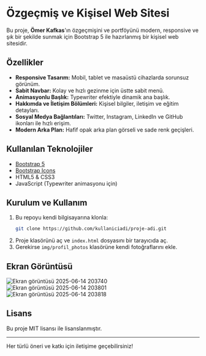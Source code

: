 # Özgeçmiş ve Kişisel Web Sitesi

Bu proje, **Ömer Kafkas**'ın özgeçmişini ve portföyünü modern, responsive ve şık bir şekilde sunmak için Bootstrap 5 ile hazırlanmış bir kişisel web sitesidir.

## Özellikler

- **Responsive Tasarım:** Mobil, tablet ve masaüstü cihazlarda sorunsuz görünüm.
- **Sabit Navbar:** Kolay ve hızlı gezinme için üstte sabit menü.
- **Animasyonlu Başlık:** Typewriter efektiyle dinamik ana başlık.
- **Hakkımda ve İletişim Bölümleri:** Kişisel bilgiler, iletişim ve eğitim detayları.
- **Sosyal Medya Bağlantıları:** Twitter, Instagram, LinkedIn ve GitHub ikonları ile hızlı erişim.
- **Modern Arka Plan:** Hafif opak arka plan görseli ve sade renk geçişleri.

## Kullanılan Teknolojiler

- [Bootstrap 5](https://getbootstrap.com/)
- [Bootstrap Icons](https://icons.getbootstrap.com/)
- HTML5 & CSS3
- JavaScript (Typewriter animasyonu için)

## Kurulum ve Kullanım

1. Bu repoyu kendi bilgisayarına klonla:
    ```bash
    git clone https://github.com/kullaniciadi/proje-adi.git
    ```
2. Proje klasörünü aç ve `index.html` dosyasını bir tarayıcıda aç.
3. Gerekirse `img/profil_photos` klasörüne kendi fotoğraflarını ekle.

## Ekran Görüntüsü

![Ekran görüntüsü 2025-06-14 203740](https://github.com/user-attachments/assets/e53a2ac5-aba3-411e-8277-e628d7c37382)
![Ekran görüntüsü 2025-06-14 203801](https://github.com/user-attachments/assets/29f3aa1f-9b78-4a59-a310-dbcd78d6a733)
![Ekran görüntüsü 2025-06-14 203818](https://github.com/user-attachments/assets/7f57268a-ff8f-44cf-bf7a-ec77b1312f5a)

## Lisans

Bu proje MIT lisansı ile lisanslanmıştır.

---

Her türlü öneri ve katkı için iletişime geçebilirsiniz!
